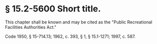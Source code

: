# § 15.2-5600 Short title.

<p>This chapter shall be known and may be cited as the "Public Recreational Facilities Authorities Act."</p><p>Code 1950, § 15-714.13; 1962, c. 393, § 1, § 15.1-1271; 1997, c. 587.</p>